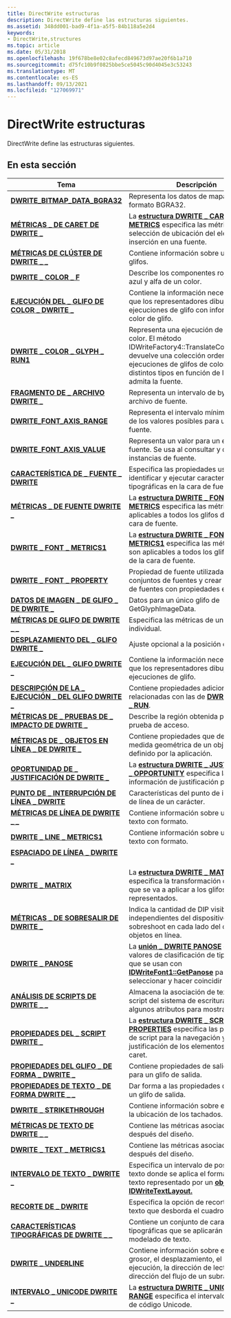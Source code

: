 ```yaml
---
title: DirectWrite estructuras
description: DirectWrite define las estructuras siguientes.
ms.assetid: 348dd001-bad9-4f1a-a5f5-84b118a5e2d4
keywords:
- DirectWrite,structures
ms.topic: article
ms.date: 05/31/2018
ms.openlocfilehash: 19f678be8e02c8afecd849673d97ae20f6b1a710
ms.sourcegitcommit: d75fc10b9f0825bbe5ce5045c90d4045e3c53243
ms.translationtype: MT
ms.contentlocale: es-ES
ms.lasthandoff: 09/13/2021
ms.locfileid: "127069971"
---
```

# <a name="directwrite-structures"></a>DirectWrite estructuras

DirectWrite define las estructuras siguientes.

## <a name="in-this-section"></a>En esta sección

| Tema | Descripción |
|-|-|
| [**DWRITE_BITMAP_DATA_BGRA32**](/windows/windows-app-sdk/api/win32/dwrite_3/ns-dwrite_3-dwrite_bitmap_data_bgra32) | Representa los datos de mapa de bits en formato BGRA32. |
| [**MÉTRICAS \_ DE CARET DE DWRITE \_**](/windows/win32/api/dwrite_1/ns-dwrite_1-dwrite_caret_metrics) | La [**estructura DWRITE \_ CARET \_ METRICS**](/windows/win32/api/dwrite_1/ns-dwrite_1-dwrite_caret_metrics) especifica las métricas para la selección de ubicación del elemento de inserción en una fuente. |
| [**MÉTRICAS DE CLÚSTER DE DWRITE \_ \_**](/windows/win32/api/dwrite/ns-dwrite-dwrite_cluster_metrics) | Contiene información sobre un clúster de glifos. |
| [**DWRITE \_ COLOR \_ F**](dwrite-color-f.md) | Describe los componentes rojo, verde, azul y alfa de un color. |
| [**EJECUCIÓN DEL \_ GLIFO DE COLOR \_ DWRITE \_**](/windows/win32/api/DWrite_2/ns-dwrite_2-dwrite_color_glyph_run) | Contiene la información necesaria para que los representadores dibujen ejecuciones de glifo con información de color de glifo. |
| [**DWRITE \_ COLOR \_ GLYPH \_ RUN1**](/windows/win32/api/dwrite_3/ns-dwrite_3-dwrite_color_glyph_run1) | Representa una ejecución de glifo de color. El método IDWriteFactory4::TranslateColorGlyphRun devuelve una colección ordenada de ejecuciones de glifos de color de distintos tipos en función de lo que admita la fuente. |
| [**FRAGMENTO DE \_ ARCHIVO DWRITE \_**](/windows/win32/api/dwrite_3/ns-dwrite_3-dwrite_file_fragment) | Representa un intervalo de bytes en un archivo de fuente. |
| [**DWRITE_FONT_AXIS_RANGE**](/windows/win32/api/dwrite_3/ns-dwrite_3-dwrite_font_axis_range) | Representa el intervalo mínimo y máximo de los valores posibles para un eje de fuente. |
| [**DWRITE_FONT_AXIS_VALUE**](/windows/win32/api/dwrite_3/ns-dwrite_3-dwrite_font_axis_value) | Representa un valor para un eje de fuente. Se usa al consultar y crear instancias de fuente. |
| [**CARACTERÍSTICA DE \_ FUENTE \_ DWRITE**](/windows/win32/api/dwrite/ns-dwrite-dwrite_font_feature) | Especifica las propiedades usadas para identificar y ejecutar características tipográficas en la cara de fuente actual. |
| [**MÉTRICAS \_ DE FUENTE DWRITE \_**](/windows/win32/api/dwrite/ns-dwrite-dwrite_font_metrics) | La [**estructura DWRITE \_ FONT \_ METRICS**](/windows/win32/api/dwrite/ns-dwrite-dwrite_font_metrics) especifica las métricas que son aplicables a todos los glifos dentro de la cara de fuente. |
| [**DWRITE \_ FONT \_ METRICS1**](/windows/win32/api/dwrite_1/ns-dwrite_1-dwrite_font_metrics1) | La [**estructura DWRITE \_ FONT \_ METRICS1**](/windows/win32/api/dwrite_1/ns-dwrite_1-dwrite_font_metrics1) especifica las métricas que son aplicables a todos los glifos dentro de la cara de fuente. |
| [**DWRITE \_ FONT \_ PROPERTY**](/windows/win32/api/dwrite_3/ns-dwrite_3-dwrite_font_property) | Propiedad de fuente utilizada para filtrar conjuntos de fuentes y crear un conjunto de fuentes con propiedades explícitas. |
| [**DATOS DE IMAGEN \_ DE GLIFO \_ DE DWRITE \_**](/windows/win32/api/dwrite_3/ns-dwrite_3-dwrite_glyph_image_data) | Datos para un único glifo de GetGlyphImageData. |
| [**MÉTRICAS DE GLIFO DE DWRITE \_ \_**](/windows/win32/api/dwrite/ns-dwrite-dwrite_glyph_metrics) | Especifica las métricas de un glifo individual. |
| [**DESPLAZAMIENTO DEL \_ GLIFO DWRITE \_**](/windows/win32/api/dwrite/ns-dwrite-dwrite_glyph_offset) | Ajuste opcional a la posición de un glifo. |
| [**EJECUCIÓN DEL \_ GLIFO DWRITE \_**](/windows/win32/api/dwrite/ns-dwrite-dwrite_glyph_run) | Contiene la información necesaria para que los representadores dibujen ejecuciones de glifo. |
| [**DESCRIPCIÓN DE LA \_ EJECUCIÓN \_ DEL GLIFO DWRITE \_**](/windows/win32/api/dwrite/ns-dwrite-dwrite_glyph_run_description) | Contiene propiedades adicionales relacionadas con las de [**DWRITE \_ GLYPH \_ RUN**](/windows/win32/api/dwrite/ns-dwrite-dwrite_glyph_run). |
| [**MÉTRICAS DE \_ PRUEBAS DE \_ IMPACTO DE DWRITE \_**](/windows/win32/api/dwrite/ns-dwrite-dwrite_hit_test_metrics) | Describe la región obtenida por una prueba de acceso. |
| [**MÉTRICAS DE \_ OBJETOS EN LÍNEA \_ DE DWRITE \_**](/windows/win32/api/dwrite/ns-dwrite-dwrite_inline_object_metrics) | Contiene propiedades que describen la medida geométrica de un objeto en línea definido por la aplicación. |
| [**OPORTUNIDAD DE \_ JUSTIFICACIÓN DE DWRITE \_**](/windows/win32/api/dwrite_1/ns-dwrite_1-dwrite_justification_opportunity) | La [**estructura DWRITE \_ JUSTIFICATION \_ OPPORTUNITY**](/windows/win32/api/dwrite_1/ns-dwrite_1-dwrite_justification_opportunity) especifica la información de justificación por glifo. |
| [**PUNTO DE \_ INTERRUPCIÓN DE LÍNEA \_ DWRITE**](/windows/win32/api/dwrite/ns-dwrite-dwrite_line_breakpoint) | Características del punto de interrupción de línea de un carácter. |
| [**MÉTRICAS DE LÍNEA DE DWRITE \_ \_**](/windows/win32/api/dwrite/ns-dwrite-dwrite_line_metrics) | Contiene información sobre una línea de texto con formato. |
| [**DWRITE \_ LINE \_ METRICS1**](/windows/win32/api/dwrite_3/ns-dwrite_3-dwrite_line_metrics1) | Contiene información sobre una línea de texto con formato. |
| [**ESPACIADO DE LÍNEA \_ DWRITE \_**](/windows/win32/api/dwrite_3/ns-dwrite_3-dwrite_line_spacing) | |
| [**DWRITE \_ MATRIX**](/windows/win32/api/dwrite/ns-dwrite-dwrite_matrix) | La [**estructura DWRITE \_ MATRIX**](/windows/win32/api/dwrite/ns-dwrite-dwrite_matrix) especifica la transformación de gráficos que se va a aplicar a los glifos representados. |
| [**MÉTRICAS \_ DE SOBRESALIR DE DWRITE \_**](/windows/win32/api/dwrite/ns-dwrite-dwrite_overhang_metrics) | Indica la cantidad de DIP visibles (píxeles independientes del dispositivo) sobreshoot en cada lado del diseño o los objetos en línea. |
| [**DWRITE \_ PANOSE**](/windows/win32/api/dwrite_1/ns-dwrite_1-dwrite_panose) | La [**unión \_ DWRITE PANOSE**](/windows/win32/api/dwrite_1/ns-dwrite_1-dwrite_panose) describe los valores de clasificación de tipo de letra que se usan con [**IDWriteFont1::GetPanose**](/windows/win32/api/dwrite_1/nf-dwrite_1-idwritefont1-getpanose) para seleccionar y hacer coincidir la fuente. |
| [**ANÁLISIS DE SCRIPTS DE DWRITE \_ \_**](/windows/win32/api/dwrite/ns-dwrite-dwrite_script_analysis) | Almacena la asociación de texto y su script del sistema de escritura, así como algunos atributos para mostrar. |
| [**PROPIEDADES DEL \_ SCRIPT DWRITE \_**](/windows/win32/api/dwrite_1/ns-dwrite_1-dwrite_script_properties) | La [**estructura DWRITE \_ SCRIPT \_ PROPERTIES**](/windows/win32/api/dwrite_1/ns-dwrite_1-dwrite_script_properties) especifica las propiedades de script para la navegación y justificación de los elementos de tipo caret. |
| [**PROPIEDADES DEL GLIFO \_ DE FORMA \_ DWRITE \_**](/windows/win32/api/dwrite/ns-dwrite-dwrite_shaping_glyph_properties) | Contiene propiedades de salida de forma para un glifo de salida. |
| [**PROPIEDADES DE TEXTO \_ DE FORMA DWRITE \_ \_**](/windows/win32/api/dwrite/ns-dwrite-dwrite_shaping_text_properties) | Dar forma a las propiedades de salida de un glifo de salida. |
| [**DWRITE \_ STRIKETHROUGH**](/windows/win32/api/dwrite/ns-dwrite-dwrite_strikethrough) | Contiene información sobre el tamaño y la ubicación de los tachados. |
| [**MÉTRICAS DE TEXTO DE DWRITE \_ \_**](/windows/win32/api/dwrite/ns-dwrite-dwrite_text_metrics) | Contiene las métricas asociadas al texto después del diseño. |
| [**DWRITE \_ TEXT \_ METRICS1**](/windows/win32/api/dwrite_2/ns-dwrite_2-dwrite_text_metrics1) | Contiene las métricas asociadas al texto después del diseño. |
| [**INTERVALO DE TEXTO \_ DWRITE \_**](/windows/win32/api/dwrite/ns-dwrite-dwrite_text_range) | Especifica un intervalo de posiciones de texto donde se aplica el formato en el texto representado por un [**objeto IDWriteTextLayout.**](/windows/win32/api/dwrite/nn-dwrite-idwritetextlayout) |
| [**RECORTE DE \_ DWRITE**](/windows/win32/api/dwrite/ns-dwrite-dwrite_trimming) | Especifica la opción de recorte para el texto que desborda el cuadro de diseño.  |
| [**CARACTERÍSTICAS TIPOGRÁFICAS DE DWRITE \_ \_**](/windows/win32/api/dwrite/ns-dwrite-dwrite_typographic_features) | Contiene un conjunto de características tipográficas que se aplicarán durante el modelado de texto. |
| [**DWRITE \_ UNDERLINE**](/windows/win32/api/dwrite/ns-dwrite-dwrite_underline) | Contiene información sobre el ancho, el grosor, el desplazamiento, el alto de ejecución, la dirección de lectura y la dirección del flujo de un subrayado.  |
| [**INTERVALO \_ UNICODE DWRITE \_**](/windows/win32/api/dwrite_1/ns-dwrite_1-dwrite_unicode_range) | La [**estructura DWRITE \_ UNICODE \_ RANGE**](/windows/win32/api/dwrite_1/ns-dwrite_1-dwrite_unicode_range) especifica el intervalo de puntos de código Unicode. |



 

